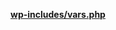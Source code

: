 <p><b><a href="https://developer.wordpress.org/reference/files/wp-includes/vars.php/">wp-includes/vars.php</a></b></p>

<blockquote>



</blockquote>
